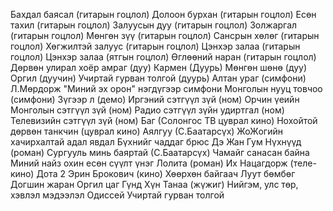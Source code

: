 Бахдал баясал (гитарын гоцлол)
Долоон бурхан (гитарын гоцлол)
Есөн тахил (гитарын гоцлол)
Залуусын дуу (гитарын гоцлол)
Золжаргал (гитарын гоцлол)
Мөнгөн зүү (гитарын гоцлол)
Сансрын хөлөг (гитарын гоцлол)
Хөгжилтэй залуус (гитарын гоцлол)
Цэнхэр залаа (гитарын гоцлол)
Цэнхэр залаа (ятгын гоцлол)
Өглөөний наран (гитарын гоцлол)
Дөрвөн улирал хоёр амраг (дуу)
Кармен (Дуурь)
Мөнгөн шөнө (дуу)
Оргил (дуучин)
Учиртай гурван толгой (дуурь)
Алтан ураг (симфони)
Л.Мөрдорж "Миний эх орон" нэгдүгээр симфони
Монголын нууц товчоо (симфони)
Зүгээр л (демо)
Иргэний сэтгүүл зүй (ном)
Орчин үеийн Монголын сэтгүүл зүй (ном)
Радио сэтгүүл зүйн удиртгал (ном)
Телевизийн сэтгүүл зүй (ном)
Баг (Солонгос ТВ цуврал кино)
Нохойтой дөрвөн танкчин (цуврал кино)
Аялгуу (С.Баатарсүх)
ЖоЖогийн хачирхалтай адал явдал
Бүхнийг чаддаг брюс
Дэ Жан Гум
Нүхнүүд (роман)
Сургууль минь баяртай (С.Баатарсүх)
Чамайг санасан байна
Миний найз охин есөн сүүлт үнэг
Лолита (роман)
Их Нацагдорж (теле-кино)
Дота 2
Эрин Брокович (кино)
Хөөрхөн байгаач
Луут бөмбөг
Догшин жаран
Оргил цаг
Гүнд
Хүн Танаа (жүжиг)
Нийгэм, улс төр, хэвлэл мэдээлэл
Одиссей
Учиртай гурван толгой



